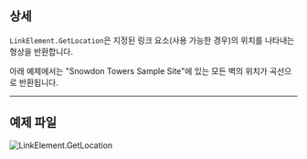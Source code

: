 ## 상세
`LinkElement.GetLocation`은 지정된 링크 요소(사용 가능한 경우)의 위치를 나타내는 형상을 반환합니다.

아래 예제에서는 "Snowdon Towers Sample Site"에 있는 모든 벽의 위치가 곡선으로 반환됩니다.
___
## 예제 파일

![LinkElement.GetLocation](./Revit.Elements.LinkElement.GetLocation_img.jpg)
